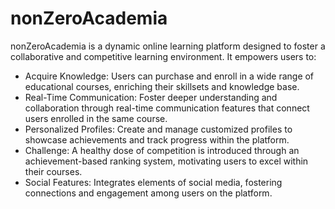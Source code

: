 # nonZeroAcademia 

nonZeroAcademia is a dynamic online learning platform designed to foster a collaborative and competitive learning environment. It empowers users to:

- Acquire Knowledge: Users can purchase and enroll in a wide range of educational courses, enriching their skillsets and knowledge base.
- Real-Time Communication: Foster deeper understanding and collaboration through real-time communication features that connect users enrolled in the same course.
- Personalized Profiles: Create and manage customized profiles to showcase achievements and track progress within the platform.
- Challenge: A healthy dose of competition is introduced through an achievement-based ranking system, motivating users to excel within their courses.
- Social Features: Integrates elements of social media, fostering connections and engagement among users on the platform.
